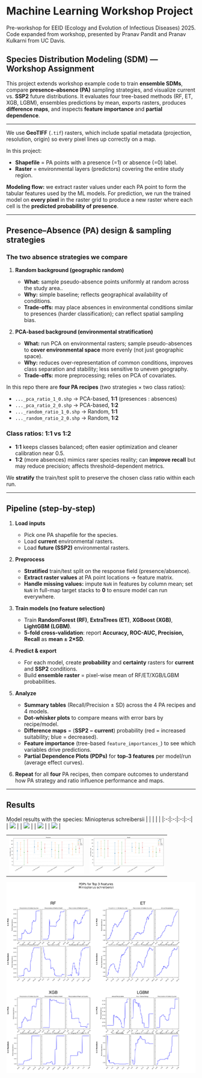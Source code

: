 # Machine Learning Workshop Project 

Pre-workshop for EEID (Ecology and Evolution of Infectious Diseases) 2025. Code expanded from workshop, presented by Pranav Pandit and Pranav Kulkarni from UC Davis.

## Species Distribution Modeling (SDM) — Workshop Assignment

This project extends workshop example code to train **ensemble SDMs**, compare **presence–absence (PA)** sampling strategies, and visualize current vs. **SSP2** future distributions. It evaluates four tree-based methods (RF, ET, XGB, LGBM), ensembles predictions by mean, exports rasters, produces **difference maps**, and inspects **feature importance** and **partial dependence**.

---

We use **GeoTIFF** (`.tif`) rasters, which include spatial metadata (projection, resolution, origin) so every pixel lines up correctly on a map.

In this project:

- **Shapefile** = PA points with a presence (=1) or absence (=0) label.  
- **Raster** = environmental layers (predictors) covering the entire study region.

**Modeling flow:** we extract raster values under each PA point to form the tabular features used by the ML models. For prediction, we run the trained model on **every pixel** in the raster grid to produce a new raster where each cell is the **predicted probability of presence**.

---

## Presence–Absence (PA) design & sampling strategies

### The two absence strategies we compare

1) **Random background (geographic random)**  
   - **What:** sample pseudo-absence points uniformly at random across the study area..  
   - **Why:** simple baseline; reflects geographical availability of conditions.  
   - **Trade-offs:** may place absences in environmental conditions similar to presences (harder classification); can reflect spatial sampling bias.

2) **PCA-based background (environmental stratification)**  
   - **What:** run PCA on environmental rasters; sample pseudo-absences to **cover environmental space** more evenly (not just geographic space).  
   - **Why:** reduces over-representation of common conditions, improves class separation and stability; less sensitive to uneven geography.  
   - **Trade-offs:** more preprocessing; relies on PCA of covariates.

In this repo there are **four PA recipes** (two strategies × two class ratios):

- `..._pca_ratio_1_0.shp`  → PCA-based, **1:1** (presences : absences)  
- `..._pca_ratio_2_0.shp`  → PCA-based, **1:2**  
- `..._random_ratio_1_0.shp` → Random, **1:1**  
- `..._random_ratio_2_0.shp` → Random, **1:2**

### Class ratios: 1:1 vs 1:2
- **1:1** keeps classes balanced; often easier optimization and cleaner calibration near 0.5.
- **1:2** (more absences) mimics rarer species reality; can **improve recall** but may reduce precision; affects threshold-dependent metrics.

We **stratify** the train/test split to preserve the chosen class ratio within each run.

---

## Pipeline (step-by-step)

1. **Load inputs**
   - Pick one PA shapefile for the species.  
   - Load **current** environmental rasters.  
   - Load **future (SSP2)** environmental rasters.

2. **Preprocess**
   - **Stratified** train/test split on the response field (presence/absence).  
   - **Extract raster values** at PA point locations → feature matrix.  
   - **Handle missing values:** impute `NaN` in features by column mean; set `NaN` in full-map target stacks to **0** to ensure model can run everywhere.

3. **Train models (no feature selection)**
   - Train **RandomForest (RF)**, **ExtraTrees (ET)**, **XGBoost (XGB)**, **LightGBM (LGBM)**.  
   - **5-fold cross-validation**: report **Accuracy, ROC-AUC, Precision, Recall** as **mean ± 2×SD**.

4. **Predict & export**
   - For each model, create **probability** and **certainty** rasters for **current** and **SSP2** conditions.  
   - Build **ensemble raster** = pixel-wise mean of RF/ET/XGB/LGBM probabilities.

5. **Analyze**
   - **Summary tables** (Recall/Precision ± SD) across the 4 PA recipes and 4 models.  
   - **Dot-whisker plots** to compare means with error bars by recipe/model.  
   - **Difference maps** = (**SSP2 − current**) probability (red = increased suitability; blue = decreased).  
   - **Feature importance** (tree-based `feature_importances_`) to see which variables drive predictions.  
   - **Partial Dependence Plots (PDPs)** for **top-3 features** per model/run (average effect curves).

6. **Repeat** for all **four** PA recipes, then compare outcomes to understand how PA strategy and ratio influence performance and maps.

---

## Results
 
Model results with the species: Miniopterus schreibersii
| | | | |
|:-:|:-:|:-:|:-:|
| <img src="images/diff_SDM_plot4.png" width="200"> |
| <img src="images/diff_SDM_plot5.png" width="200"> |
| <img src="images/diff_SDM_plot6.png" width="200"> |
| <img src="images/diff_SDM_plot7.png" width="200"> |

| | |
|:-:|:-:|
| <img src="images/precision_M_plot.png" width="200"> | <img src="images/recall_M_plot.png" width="200"> | 

<img src="images/M_pdp_plot.png" width="600" alt="Plot">

